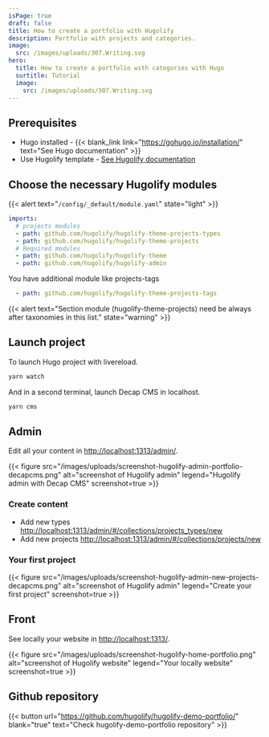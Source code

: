 ```yaml
---
isPage: true
draft: false
title: How to create a portfolio with Hugolify
description: Portfolio with projects and categories.
image:
  src: /images/uploads/307.Writing.svg
hero:
  title: How to create a portfolio with categories with Hugo
  surtitle: Tutorial
  image:
    src: /images/uploads/307.Writing.svg
---
```


## Prerequisites

* Hugo installed - {{< blank_link link="https://gohugo.io/installation/" text="See Hugo documentation" >}}
* Use Hugolify template - [See Hugolify documentation](/docs/getting-started/install/) 

## Choose the necessary Hugolify modules

{{< alert text="`/config/_default/module.yaml`" state="light" >}}

```yaml
imports:
  # projects modules
  - path: github.com/hugolify/hugolify-theme-projects-types
  - path: github.com/hugolify/hugolify-theme-projects
  # Required modules
  - path: github.com/hugolify/hugolify-theme
  - path: github.com/hugolify/hugolify-admin
```

You have additional module like projects-tags

```yaml
  - path: github.com/hugolify/hugolify-theme-projects-tags
```

{{< alert text="Section module (hugolify-theme-projects) need be always after taxonomies in this list." state="warning" >}}

## Launch project

To launch Hugo project with livereload.

```bash
yarn watch
```

And in a second terminal, launch Decap CMS in localhost.

```bash
yarn cms
```

## Admin

Edit all your content in [http://localhost:1313/admin/](http://localhost:1313/admin/).

{{< figure src="/images/uploads/screenshot-hugolify-admin-portfolio-decapcms.png" alt="screenshot of Hugolify admin" legend="Hugolify admin with Decap CMS" screenshot=true >}}

### Create content

* Add new types [http://localhost:1313/admin/#/collections/projects_types/new](http://localhost:1313/admin/#/collections/projects_types/new)
* Add new projects [http://localhost:1313/admin/#/collections/projects/new](http://localhost:1313/admin/#/collections/projects/new)

### Your first project

{{< figure src="/images/uploads/screenshot-hugolify-admin-new-projects-decapcms.png" alt="screenshot of Hugolify admin" legend="Create your first project" screenshot=true >}}


## Front

See locally your website in [http://localhost:1313/](http://localhost:1313/).

{{< figure src="/images/uploads/screenshot-hugolify-home-portfolio.png" alt="screenshot of Hugolify website" legend="Your locally website" screenshot=true >}}

## Github repository 

{{< button url="https://github.com/hugolify/hugolify-demo-portfolio/" blank="true" text="Check hugolify-demo-portfolio repository" >}}
